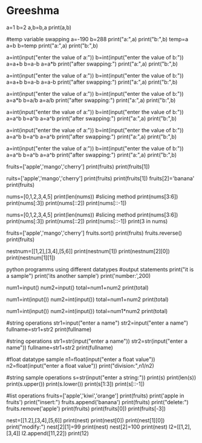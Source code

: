 # Greeshma
a=1
b=2
a,b=b,a
print(a,b)

#temp variable swapping
a=-190
b=288
print("a:",a)
print("b:",b)
temp=a
a=b
b=temp
print("a:",a)
print("b:",b)

a=int(input("enter the value of a:"))
b=int(input("enter the value of b:"))
a=a+b
b=a-b
a=a*b
print("after swapping:")
print("a:",a)
print("b:",b)

a=int(input("enter the value of a:"))
b=int(input("enter the value of b:"))
a=a+b
b=a-b
a=a-b
print("after swapping:")
print("a:",a)
print("b:",b)

a=int(input("enter the value of a:"))
b=int(input("enter the value of b:"))
a=a*b
b=a/b
a=a/b
print("after swapping:")
print("a:",a)
print("b:",b)

a=int(input("enter the value of a:"))
b=int(input("enter the value of b:"))
a=a^b
b=a^b
a=a^b
print("after swapping:")
print("a:",a)
print("b:",b)

a=int(input("enter the value of a:"))
b=int(input("enter the value of b:"))
a=a^b
b=a^b
a=a^b
print("after swapping:")
print("a:",a)
print("b:",b)

a=int(input("enter the value of a:"))
b=int(input("enter the value of b:"))
a=a^b
b=a^b
a=a^b
print("after swapping:")
print("a:",a)
print("b:",b)

fruits=['apple','mango','cherry']
print(fruits)
print(fruits[1])

ruits=['apple','mango','cherry']
print(fruits)
print(fruits[1])
fruits[2]='banana'
print(fruits)

nums=[0,1,2,3,4,5]
print(len(nums))
#slicing method
print(nums[3:6])
print(nums[:3])
print(nums[::2])
print(nums[::-1])

nums=[0,1,2,3,4,5]
print(len(nums))
#slicing method
print(nums[3:6])
print(nums[:3])
print(nums[::2])
print(nums[::-1])
print(3 in nums)

fruits=['apple','mango','cherry']
fruits.sort()
print(fruits)
fruits.reverse()
print(fruits)

nestnum=[[1,2],[3,4],[5,6]]
print(nestnum[1])
print(nestnum[2][0])
print(nestnum[1][1])


python programms using different datatypes
#output statements
print("it is a sample")
print('its another sample')
print('number:',200)

num1=input()
num2=input()
total=num1+num2
print(total)

num1=int(input())
num2=int(input())
total=num1+num2
print(total)

num1=int(input())
num2=int(input())
total=num1*num2
print(total)

#string operations
str1=input("enter a name")
str2=input("enter a name")
fullname=str1+str2
print(fullname)

#string operations
str1=str(input("enter a name"))
str2=str(input("enter a name"))
fullname=str1+str2
print(fullname)

#float datatype sample
n1=float(input("enter a float value"))
n2=float(input("enter a float value"))
print("division:",n1/n2)

#string sample operations
s=str(input("enter a string:"))
print(s)
print(len(s))
print(s.upper())
print(s.lower())
print(s[1:3])
print(s[::-1])

#list operations
fruits=['apple','kiwi','orange']
print(fruits)
print('apple in fruits')
print("insert:")
fruits.append('banana')
print(fruits)
print("delete:")
fruits.remove('apple')
print(fruits)
print(fruits[0])
print(fruits[-3])


nest=[[1.2],[3,4],[5,6]]
print(nest)
print(nest[0])
print(nest[1][0])
print("modify:")
nest[2][1]=99
print(nest)
nest[2]=100
print(nest)
l2=[[1,2],[3,4]]
l2.append([11,22])
print(12)



